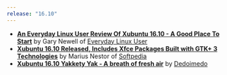 ```yaml
---
release: "16.10"
---
```


- **[An Everyday Linux User Review Of Xubuntu 16.10 - A Good Place To Start](http://www.everydaylinuxuser.com/2016/10/an-everyday-linux-user-review-of_15.html)** by Gary Newell of [Everyday Linux User](http://www.everydaylinuxuser.com/)
- **[Xubuntu 16.10 Released, Includes Xfce Packages Built with GTK+ 3 Technologies](http://news.softpedia.com/news/xubuntu-16-10-released-includes-xfce-packages-built-with-gtk-plus-3-technologies-509273.shtml)** by Marius Nestor of [Softpedia](http://www.softpedia.com/)
- **[Xubuntu 16.10 Yakkety Yak - A breath of fresh air](http://www.dedoimedo.com/computers/xubuntu-yakkety-yak.html)** by [Dedoimedo](http://www.dedoimedo.com/)
